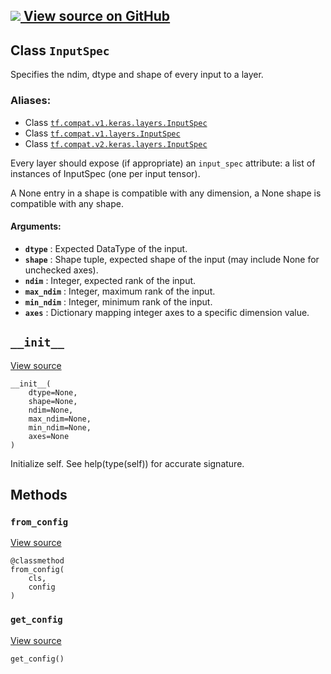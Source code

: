 [ ![](https://tensorflow.google.cn/images/GitHub-Mark-32px.png) View source on
GitHub
](https://github.com/tensorflow/tensorflow/blob/r2.0/tensorflow/python/keras/engine/input_spec.py#L34-L103)  
---  
  
## Class `InputSpec`

Specifies the ndim, dtype and shape of every input to a layer.

### Aliases:

  * Class [`tf.compat.v1.keras.layers.InputSpec`](/api_docs/python/tf/keras/layers/InputSpec)
  * Class [`tf.compat.v1.layers.InputSpec`](/api_docs/python/tf/keras/layers/InputSpec)
  * Class [`tf.compat.v2.keras.layers.InputSpec`](/api_docs/python/tf/keras/layers/InputSpec)

Every layer should expose (if appropriate) an `input_spec` attribute: a list
of instances of InputSpec (one per input tensor).

A None entry in a shape is compatible with any dimension, a None shape is
compatible with any shape.

#### Arguments:

  * **`dtype`** : Expected DataType of the input.
  * **`shape`** : Shape tuple, expected shape of the input (may include None for unchecked axes).
  * **`ndim`** : Integer, expected rank of the input.
  * **`max_ndim`** : Integer, maximum rank of the input.
  * **`min_ndim`** : Integer, minimum rank of the input.
  * **`axes`** : Dictionary mapping integer axes to a specific dimension value.

## `__init__`

[View
source](https://github.com/tensorflow/tensorflow/blob/r2.0/tensorflow/python/keras/engine/input_spec.py#L54-L81)

    
    
    __init__(
        dtype=None,
        shape=None,
        ndim=None,
        max_ndim=None,
        min_ndim=None,
        axes=None
    )
    

Initialize self. See help(type(self)) for accurate signature.

## Methods

### `from_config`

[View
source](https://github.com/tensorflow/tensorflow/blob/r2.0/tensorflow/python/keras/engine/input_spec.py#L101-L103)

    
    
    @classmethod
    from_config(
        cls,
        config
    )
    

### `get_config`

[View
source](https://github.com/tensorflow/tensorflow/blob/r2.0/tensorflow/python/keras/engine/input_spec.py#L92-L99)

    
    
    get_config()
    

